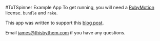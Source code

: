 #TxTSpinner Example App
To get running, you will need a [RubyMotion](http://www.rubymotion.com/)
license. `bundle` and `rake`.

This app was written to support this [blog
post](http://thisbythem.com/blog/custom-rotating-animations-in-rubymotion/).

Email [james@thisbythem.com](mailto:james@thisbythem.com) if you have
any questions.

